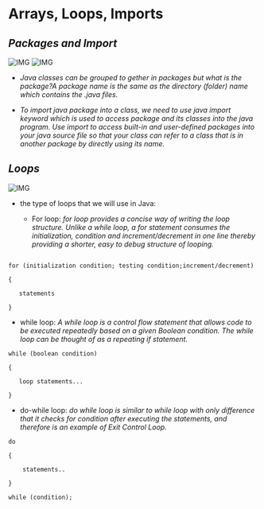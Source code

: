 # **Arrays, Loops, Imports**

## ***Packages and Import***

![IMG](https://encrypted-tbn0.gstatic.com/images?q=tbn:ANd9GcQTVDvxMPPvaiFja26qCpE8b5h2I1NUzw6LSg&usqp=CAU)
![IMG](https://encrypted-tbn0.gstatic.com/images?q=tbn:ANd9GcSddzowerWk05vwLqZin31VTGI1Lq3ZThqvTQ&usqp=CAU)

* *Java classes can be grouped to gether in packages but what is the package?A package name is the same as the directory (folder) name which contains the .java files.*

* *To import java package into a class, we need to use java import keyword which is used to access package and its classes into the java program. Use import to access built-in and user-defined packages into your java source file so that your class can refer to a class that is in another package by directly using its name.*

## ***Loops***

![IMG](https://static.javatpoint.com/images/java-loops.png)

* the type of loops that we will use in Java:

  * For loop: *for loop provides a concise way of writing the loop structure. Unlike a while loop, a for statement consumes the initialization, condition and increment/decrement in one line thereby providing a shorter, easy to debug structure of looping.*

 ```

for (initialization condition; testing condition;increment/decrement)

{

    statements

}
  ```

* while loop: *A while loop is a control flow statement that allows code to be executed repeatedly based on a given Boolean condition. The while loop can be thought of as a repeating if statement.*

```
while (boolean condition)

{

   loop statements...

}
```

* do-while loop: *do while loop is similar to while loop with only difference that it checks for condition after executing the statements, and therefore is an example of Exit Control Loop.*

```
do

{

    statements..

}

while (condition);
```
